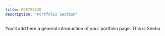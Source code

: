 ```yaml
---
title: PORTFOLIO
description: 'Portfolio Section'
---
```


You'll add here a general introduction of your portfolio page.
This is Sneha